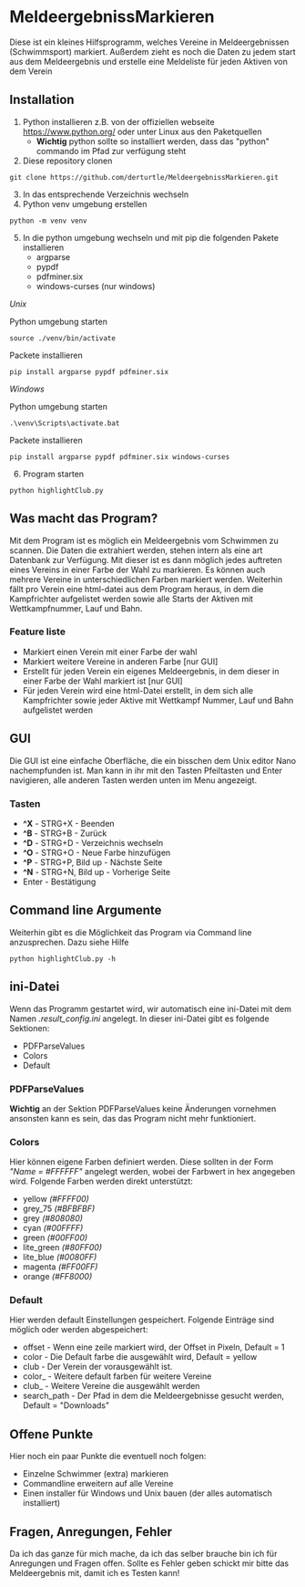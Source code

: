 # MeldeergebnissMarkieren
Diese ist ein kleines Hilfsprogramm, welches Vereine in Meldeergebnissen (Schwimmsport) markiert. Außerdem zieht es 
noch die Daten zu jedem start aus dem Meldeergebnis und erstelle eine Meldeliste für jeden Aktiven von dem Verein

## Installation

1. Python installieren z.B. von der offiziellen webseite https://www.python.org/ oder unter Linux aus den Paketquellen
   * **Wichtig** python sollte so installiert werden, dass das "python" commando im Pfad zur verfügung steht
2. Diese repository clonen
```commandline
git clone https://github.com/derturtle/MeldeergebnissMarkieren.git
```
3. In das entsprechende Verzeichnis wechseln
4. Python venv umgebung erstellen
``` commandline
python -m venv venv
```
5. In die python umgebung wechseln und mit pip die folgenden Pakete installieren
   * argparse
   * pypdf
   * pdfminer.six
   * windows-curses (nur windows)

*Unix*

Python umgebung starten
```commandline
source ./venv/bin/activate
```
Packete installieren
```commandline
pip install argparse pypdf pdfminer.six
```

*Windows*

Python umgebung starten
```commandline 
.\venv\Scripts\activate.bat
```
Packete installieren
```commandline
pip install argparse pypdf pdfminer.six windows-curses
```

6. Program starten
```commandline
python highlightClub.py
```

## Was macht das Program?

Mit dem Program ist es möglich ein Meldeergebnis vom Schwimmen zu scannen. Die Daten die extrahiert werden, stehen 
intern als eine art Datenbank zur Verfügung. Mit dieser ist es dann möglich jedes auftreten eines Vereins in einer Farbe
der Wahl zu markieren. Es können auch mehrere Vereine in unterschiedlichen Farben markiert werden. Weiterhin fällt pro 
Verein eine html-datei aus dem Program heraus, in dem die Kampfrichter aufgelistet werden sowie alle Starts der Aktiven 
mit Wettkampfnummer, Lauf und Bahn.

### Feature liste

* Markiert einen Verein mit einer Farbe der wahl
* Markiert weitere Vereine in anderen Farbe [nur GUI]
* Erstellt für jeden Verein ein eigenes Meldeergebnis, in dem dieser in einer Farbe der Wahl markiert ist [nur GUI]
* Für jeden Verein wird eine html-Datei erstellt, in dem sich alle Kampfrichter sowie jeder Aktive mit Wettkampf Nummer, Lauf und Bahn aufgelistet werden 

## GUI

Die GUI ist eine einfache Oberfläche, die ein bisschen dem Unix editor Nano nachempfunden ist. Man kann in ihr mit den 
Tasten Pfeiltasten und Enter navigieren, alle anderen Tasten werden unten im Menu angezeigt. 

### Tasten

* **^X**  -  STRG+X - Beenden
* **^B**  -  STRG+B - Zurück
* **^D**  -  STRG+D - Verzeichnis wechseln
* **^O**  -  STRG+O - Neue Farbe hinzufügen
* **^P**  -  STRG+P, Bild up - Nächste Seite
* **^N**  -  STRG+N, Bild up - Vorherige Seite
* Enter - Bestätigung

## Command line Argumente

Weiterhin gibt es die Möglichkeit das Program via Command line anzusprechen. Dazu siehe Hilfe
```commandline
python highlightClub.py -h
```
## ini-Datei

Wenn das Programm gestartet wird, wir automatisch eine ini-Datei mit dem Namen *.result_config.ini* angelegt. In dieser 
ini-Datei gibt es folgende Sektionen:

* PDFParseValues
* Colors
* Default

### PDFParseValues

**Wichtig** an der Sektion PDFParseValues keine Änderungen vornehmen ansonsten kann es sein, das das Program nicht mehr 
funktioniert.

### Colors

Hier können eigene Farben definiert werden. Diese sollten in der Form *"Name = #FFFFFF"* angelegt werden, wobei der 
Farbwert in hex angegeben wird. Folgende Farben werden direkt unterstützt:

* yellow *(#FFFF00)*
* grey_75 *(#BFBFBF)*
* grey *(#808080)*
* cyan *(#00FFFF)*
* green *(#00FF00)*
* lite_green *(#80FF00)*
* lite_blue *(#0080FF)*
* magenta *(#FF00FF)*
* orange *(#FF8000)*

### Default

Hier werden default Einstellungen gespeichert. Folgende Einträge sind möglich oder werden abgespeichert:

* offset - Wenn eine zeile markiert wird, der Offset in Pixeln, Default = 1
* color - Die Default farbe die ausgewählt wird, Default = yellow
* club - Der Verein der vorausgewählt ist.
* color_<N> - Weitere default farben für weitere Vereine
* club_<N> - Weitere Vereine die ausgewählt werden
* search_path - Der Pfad in dem die Meldeergebnisse gesucht werden, Default = "Downloads" 

## Offene Punkte

Hier noch ein paar Punkte die eventuell noch folgen:

* Einzelne Schwimmer (extra) markieren
* Commandline erweitern auf alle Vereine
* Einen installer für Windows und Unix bauen (der alles automatisch installiert)

## Fragen, Anregungen, Fehler

Da ich das ganze für mich mache, da ich das selber brauche bin ich für Anregungen und Fragen offen. Sollte es Fehler 
geben schickt mir bitte das Meldeergebnis mit, damit ich es Testen kann!    
